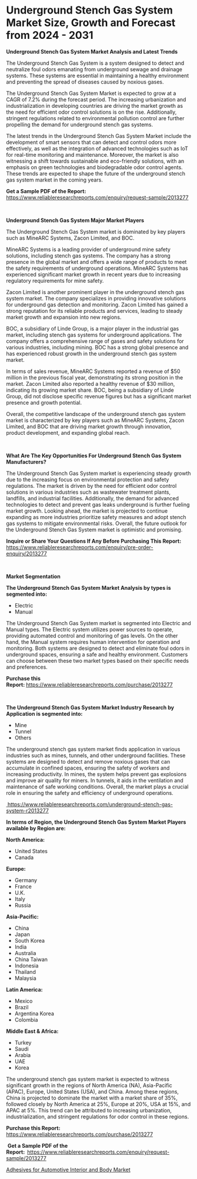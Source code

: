 <p><h1>Underground Stench Gas System Market Size, Growth and Forecast from 2024 - 2031</h1></p><p><strong>Underground Stench Gas System Market Analysis and Latest Trends</strong></p>
<p><p>The Underground Stench Gas System is a system designed to detect and neutralize foul odors emanating from underground sewage and drainage systems. These systems are essential in maintaining a healthy environment and preventing the spread of diseases caused by noxious gases.</p><p>The Underground Stench Gas System Market is expected to grow at a CAGR of 7.2% during the forecast period. The increasing urbanization and industrialization in developing countries are driving the market growth as the need for efficient odor control solutions is on the rise. Additionally, stringent regulations related to environmental pollution control are further propelling the demand for underground stench gas systems.</p><p>The latest trends in the Underground Stench Gas System Market include the development of smart sensors that can detect and control odors more effectively, as well as the integration of advanced technologies such as IoT for real-time monitoring and maintenance. Moreover, the market is also witnessing a shift towards sustainable and eco-friendly solutions, with an emphasis on green technologies and biodegradable odor control agents. These trends are expected to shape the future of the underground stench gas system market in the coming years.</p></p>
<p><strong>Get a Sample PDF of the Report:&nbsp;</strong> <a href="https://www.reliableresearchreports.com/enquiry/request-sample/2013277">https://www.reliableresearchreports.com/enquiry/request-sample/2013277</a></p>
<p>&nbsp;</p>
<p><strong>Underground Stench Gas System Major Market Players</strong></p>
<p><p>The Underground Stench Gas System market is dominated by key players such as MineARC Systems, Zacon Limited, and BOC. </p><p>MineARC Systems is a leading provider of underground mine safety solutions, including stench gas systems. The company has a strong presence in the global market and offers a wide range of products to meet the safety requirements of underground operations. MineARC Systems has experienced significant market growth in recent years due to increasing regulatory requirements for mine safety. </p><p>Zacon Limited is another prominent player in the underground stench gas system market. The company specializes in providing innovative solutions for underground gas detection and monitoring. Zacon Limited has gained a strong reputation for its reliable products and services, leading to steady market growth and expansion into new regions. </p><p>BOC, a subsidiary of Linde Group, is a major player in the industrial gas market, including stench gas systems for underground applications. The company offers a comprehensive range of gases and safety solutions for various industries, including mining. BOC has a strong global presence and has experienced robust growth in the underground stench gas system market.</p><p>In terms of sales revenue, MineARC Systems reported a revenue of $50 million in the previous fiscal year, demonstrating its strong position in the market. Zacon Limited also reported a healthy revenue of $30 million, indicating its growing market share. BOC, being a subsidiary of Linde Group, did not disclose specific revenue figures but has a significant market presence and growth potential.</p><p>Overall, the competitive landscape of the underground stench gas system market is characterized by key players such as MineARC Systems, Zacon Limited, and BOC that are driving market growth through innovation, product development, and expanding global reach.</p></p>
<p>&nbsp;</p>
<p><strong>What Are The Key Opportunities For Underground Stench Gas System Manufacturers?</strong></p>
<p><p>The Underground Stench Gas System market is experiencing steady growth due to the increasing focus on environmental protection and safety regulations. The market is driven by the need for efficient odor control solutions in various industries such as wastewater treatment plants, landfills, and industrial facilities. Additionally, the demand for advanced technologies to detect and prevent gas leaks underground is further fueling market growth. Looking ahead, the market is projected to continue expanding as more industries prioritize safety measures and adopt stench gas systems to mitigate environmental risks. Overall, the future outlook for the Underground Stench Gas System market is optimistic and promising.</p></p>
<p><strong>Inquire or Share Your Questions If Any Before Purchasing This Report:</strong> <a href="https://www.reliableresearchreports.com/enquiry/pre-order-enquiry/2013277">https://www.reliableresearchreports.com/enquiry/pre-order-enquiry/2013277</a></p>
<p>&nbsp;</p>
<p><strong>Market Segmentation</strong></p>
<p><strong>The Underground Stench Gas System Market Analysis by types is segmented into:</strong></p>
<p><ul><li>Electric</li><li>Manual</li></ul></p>
<p><p>The Underground Stench Gas System market is segmented into Electric and Manual types. The Electric system utilizes power sources to operate, providing automated control and monitoring of gas levels. On the other hand, the Manual system requires human intervention for operation and monitoring. Both systems are designed to detect and eliminate foul odors in underground spaces, ensuring a safe and healthy environment. Customers can choose between these two market types based on their specific needs and preferences.</p></p>
<p><strong>Purchase this Report:&nbsp;</strong><a href="https://www.reliableresearchreports.com/purchase/2013277">https://www.reliableresearchreports.com/purchase/2013277</a></p>
<p>&nbsp;</p>
<p><strong>The Underground Stench Gas System Market Industry Research by Application is segmented into:</strong></p>
<p><ul><li>Mine</li><li>Tunnel</li><li>Others</li></ul></p>
<p><p>The underground stench gas system market finds application in various industries such as mines, tunnels, and other underground facilities. These systems are designed to detect and remove noxious gases that can accumulate in confined spaces, ensuring the safety of workers and increasing productivity. In mines, the system helps prevent gas explosions and improve air quality for miners. In tunnels, it aids in the ventilation and maintenance of safe working conditions. Overall, the market plays a crucial role in ensuring the safety and efficiency of underground operations.</p></p>
<p><a href="https://www.reliableresearchreports.com/underground-stench-gas-system-r2013277">&nbsp;https://www.reliableresearchreports.com/underground-stench-gas-system-r2013277</a></p>
<p><strong>In terms of Region, the Underground Stench Gas System Market Players available by Region are:</strong></p>
<p>
    <p> <strong> North America: </strong>
        <ul>
            <li>United States</li>
            <li>Canada</li>
        </ul>
        </p> 
    <p> <strong> Europe: </strong>
        <ul>
            <li>Germany</li>
            <li>France</li>
            <li>U.K.</li>
            <li>Italy</li>
            <li>Russia</li>
        </ul>
        </p> 
    <p> <strong> Asia-Pacific: </strong>
        <ul>
            <li>China</li>
            <li>Japan</li>
            <li>South Korea</li>
            <li>India</li>
            <li>Australia</li>
            <li>China Taiwan</li>
            <li>Indonesia</li>
            <li>Thailand</li>
            <li>Malaysia</li>
        </ul>
        </p> 
    <p> <strong> Latin America: </strong>
        <ul>
            <li>Mexico</li>
            <li>Brazil</li>
            <li>Argentina Korea</li>
            <li>Colombia</li>
        </ul>
        </p> 
    <p> <strong> Middle East & Africa: </strong>
        <ul>
            <li>Turkey</li>
            <li>Saudi</li>
            <li>Arabia</li>
            <li>UAE</li>
            <li>Korea</li>
        </ul>
    </p>
    </p>
<p><p>The underground stench gas system market is expected to witness significant growth in the regions of North America (NA), Asia-Pacific (APAC), Europe, United States (USA), and China. Among these regions, China is projected to dominate the market with a market share of 35%, followed closely by North America at 25%, Europe at 20%, USA at 15%, and APAC at 5%. This trend can be attributed to increasing urbanization, industrialization, and stringent regulations for odor control in these regions.</p></p>
<p><strong>Purchase this Report: </strong><a href="https://www.reliableresearchreports.com/purchase/2013277">https://www.reliableresearchreports.com/purchase/2013277</a></p>
<p>&nbsp;<strong>Get a Sample PDF of the Report:&nbsp;&nbsp;</strong><a href="https://www.reliableresearchreports.com/enquiry/request-sample/2013277">https://www.reliableresearchreports.com/enquiry/request-sample/2013277</a></p>
<p><strong></strong></p>
<p><p><a href="https://fearless-okapi-6c8.notion.site/Adhesives-for-Automotive-Interior-and-Body-Market-Comprehensive-Assessment-by-Type-Application-an-eee5e638713c4274859e1bd15f0386d9">Adhesives for Automotive Interior and Body Market</a></p></p>